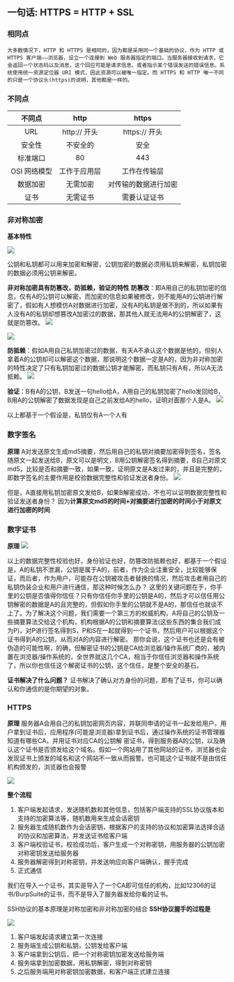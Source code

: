 ## 一句话: HTTPS = HTTP + SSL
### 相同点
    大多数情况下，HTTP 和 HTTPS 是相同的，因为都是采用同一个基础的协议，作为 HTTP 或 HTTPS 客户端——浏览器，设立一个连接到 Web 服务器指定的端口。当服务器接收到请求，它会返回一个状态码以及消息，这个回应可能是请求信息、或者指示某个错误发送的错误信息。系统使用统一资源定位器 URI 模式，因此资源可以被唯一指定。而 HTTPS 和 HTTP 唯一不同的只是一个协议头(https)的说明，其他都是一样的。

### 不同点
|不同点|http|https|
|:---:|:---:|:---:|
|URL|http:// 开头| https:// 开头|
|安全性|不安全的|安全|
|标准端口|80|443|
| OSI 网络模型|工作于应用层|工作在传输层|
|数据加密|无需加密|对传输的数据进行加密|
|证书|无需证书|需要认证证书|


### 非对称加密 
**基本特性**

![](https://ohovav7hg.qnssl.com/2017-02-10-11-38-14.jpg)

公钥和私钥都可以用来加密和解密，公钥加密的数据必须用私钥来解密，私钥加密的数据必须用公钥来解密。

**非对称加密具有防篡改，防抵赖，验证的特性**
**防篡改**：即A用自己的私钥加密的信息，仅有A的公钥可以解密，而加密的信息如果被修改，则不能用A的公钥进行解密了，假如有人想模仿A对数据进行加密，没有A的私钥是做不到的，所以如果有人没有A的私钥却想篡改A加密过的数据，那其他人就无法用A的公钥解密了，这就是防篡改。
![](https://ohovav7hg.qnssl.com/2017-02-10-11-38-45.jpg)

![](https://ohovav7hg.qnssl.com/2017-02-10-11-40-26.jpg)

**防抵赖**：假如A用自己私钥加密过的数据，有天A不承认这个数据是他的，但别人拿着A的公钥却可以解密这个数据，那说明这个数据一定是A的，因为非对称加密的特性决定了只有私钥加密过的数据公钥才能解密，而私钥只有A有，所以A无法抵赖。
![](https://ohovav7hg.qnssl.com/2017-02-10-11-40-52.jpg)

**验证**：B有A的公钥，B发送一句hello给A，A用自己的私钥加密了hello发回给B，B用A的公钥解密了数据发现是自己之前发给A的hello，证明对面那个人是A。
![](https://ohovav7hg.qnssl.com/2017-02-10-11-41-14.jpg)

以上都基于一个假设是，私钥仅有A一个人有

### 数字签名
**原理**
A对发送原文生成md5摘要，然后用自己的私钥对摘要加密得到签名，签名随原文一起发送给B，原文可以是明文，B用公钥解密签名得到摘要，B自己对原文md5，比较是否和摘要一致，如果一致，证明原文是A发过来的，并且是完整的，即数字签名的主要作用是校验数据完整性和验证发送者身份。
![](https://ohovav7hg.qnssl.com/2017-02-10-11-57-29.jpg)

但是，A直接用私钥加密原文发给B，如果B解密成功，不也可以证明数据完整性和验证发送者身份？
因为**计算原文md5的时间+对摘要进行加密的时间小于对原文进行加密的时间**


### 数字证书
**原理**
![](https://ohovav7hg.qnssl.com/2017-02-10-12-13-39.jpg)

以上的数据完整性校验也好，身份验证也好，防篡改防抵赖也好，都基于一个假设是，A的私钥不泄漏，公钥是属于A的，前者，作为企业注重安全，比较能够保证，而后者，作为用户，可能存在公钥被攻击者替换的情况，然后攻击者用自己的私钥伪装企业和用户进行通信，那这种时候怎么办？
这里的关键问题在于，你手里的公钥是否值得你信任？只有你信任你手里的公钥是A的，然后才可以信任用公钥解密的数据是A的且完整的，但假如你手里的公钥就不是A的，那信任也就谈不上了。为了解决这个问题，我们需要一个第三方的权威机构，A将自己的公钥及一些摘要算法交给这个机构，机构根据A的公钥和摘要算法(这些东西的集合我们成为P)，对P进行签名得到S，P和S在一起就得到一个证书，然后用户可以根据这个证书得到A的公钥，从而对A的内容进行解密。
那你会说，这个证书也还是会有被伪造的可能性啊，的确，但解密证书的公钥是CA给浏览器/操作系统厂商的，被内置在浏览器/操作系统的，全世界就这几个CA，相当于你信任浏览器和操作系统了，所以你也信任这个解密证书的公钥，这个信任，是整个安全的基石。

**证书解决了什么问题？**
证书解决了确认对方身份的问题，即有了证书，你可以确认和你通信的是你期望的对象。

### HTTPS
**原理**
服务器A会用自己的私钥加密网页内容，并联同申请的证书一起发给用户，用户拿到证书后，应用程序(可能是浏览器)拿到证书后，通过操作系统的证书管理器知道有哪些CA，并用证书对应CA的公钥解 密证书，得到服务器A的公钥，以及确认这个证书是否颁发给这个域名。假如一个网站用了其他网站的证书，浏览器也会发现证书上颁发的域名和这个网站不一致从而报警。也可能这个证书就不是由信任机构颁发的，浏览器也会报警

![](https://ohovav7hg.qnssl.com/2017-02-10-17-25-44.jpg)

**整个流程**
1. 客户端发起请求，发送随机数和其他信息，包括客户端支持的SSL协议版本和支持的加密算法等，随机数用来生成会话密钥
2. 服务器生成随机数作为会话密钥，根据客户的支持的协议和加密算法选择合适的协议和加密算法，并发送证书给客户端
3. 客户端校验证书，校验成功后，客户生成一个对称密钥，用服务器的公钥加密对称密钥发送给服务器
4. 服务器解密得到对称密钥，并发送响应向客户端确认，握手完成
5. 正式通信


我们在导入一个证书，其实是导入了一个CA即可信任的机构，比如12306的证书/BurpSuite的证书，而不是导入了服务器发给你看的证书。


SSH协议的基本原理是对称加密和非对称加密的结合
**SSH协议握手的过程是**

![](https://ohovav7hg.qnssl.com/2017-02-10-17-36-53.jpg)

1. 客户端发起请求建立第一次连接
2. 服务端生成公钥和私钥，公钥发给客户端
3. 客户端拿到公钥后，把一个对称密钥加密发送给服务端
4. 服务端拿到加密数据，用私钥解密，得到对称密钥
5. 之后服务端用对称密钥加密数据，和客户端正式建立连接

